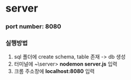 # server

### port number: 8080

### 실행방법
1. sql 폴더에 create schema, table 존재 -> db 생성
2. 터미널에 ~\server> **nodemon server.js** 입력
3. 크롬 주소창에 **localhost:8080** 입력
